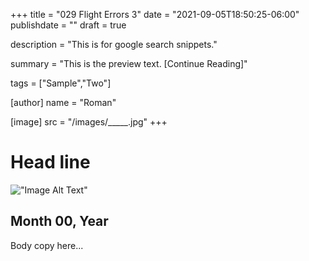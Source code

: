 +++
title = "029 Flight Errors 3"
date = "2021-09-05T18:50:25-06:00"
publishdate = ""
draft = true

description = "This is for google search snippets."

summary = "This is the preview text. [Continue Reading]"

tags = ["Sample","Two"]

[author]
    name = "Roman"

[image]
    src = "/images/_____.jpg"
+++

# Head line

!["Image Alt Text"](/images/image.jpg)

## Month 00, Year

Body copy here...